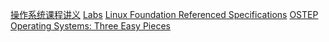 [操作系统课程讲义](https://jyywiki.cn/OS/2022/)
[Labs](https://github.com/triumphalLiu/OSLabs)
[Linux Foundation Referenced Specifications](https://refspecs.linuxbase.org/)
[OSTEP Operating Systems: Three Easy Pieces](https://pages.cs.wisc.edu/~remzi/OSTEP/)